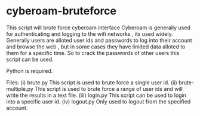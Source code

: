 # cyberoam-bruteforce
This script will brute force cyberoam interface
Cyberoam is generally used for authenticating and logging to the wifi networks , its used widely.
Generally users are alloted user ids and passwords to log into their account and browse the web , but in some cases they have limited data alloted to them for a specific time.
So to crack the passwords of other users this script can be used.

Python is required.

Files:
(i) brute.py
	This script is used to brute force a single user id.
(ii) brute-multiple.py
	This script is used to brute force a range of user ids and will write the results in a text file.
(iii) login.py
	This script can be used to login into a specific user id.
(iv) logout.py
	Only used to logout from the specified account.